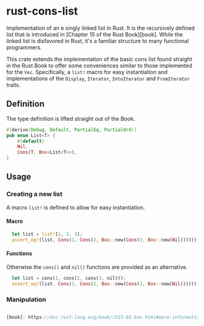 # rust-cons-list

Implementation of an e singly linked list in Rust. It is the recursively
defined list that is introduced in [Chapter 15 of the Rust Book][book]. While
the linked list is disfavored in Rust, it's a familiar structure to many
functional programmers.

This crate extends the implementation of the basic cons list found straight in
the Rust Book to offer some conveniences similar to those implemented for the
`Vec`. Specifically, a `list!` macro for easy instantiation and implementations
of the `Display`, `Iterator`, `IntoIterator` and `FromIterator` traits.

## Definition

The type definition is lifted straight out of the Book.

``` rust
#[derive(Debug, Default, PartialEq, PartialOrd)]
pub enum List<T> {
    #[default]
    Nil,
    Cons(T, Box<List<T>>),
}
```

## Usage

### Creating a new list

A macro `list!` is defined to allow for easy instantiation.

#### Macro

``` rust
  let list = list![1, 2, 3];
  assert_eq!(list, Cons(1, Cons(2, Box::new(Cons(3, Box::new(Nil))))));
```

#### Functions

Otherwise the `cons()` and `nil()` functions are provided as an alternative.

``` rust
  let list = cons(1, cons(2, cons(3, nil)));
  assert_eq!(list, Cons(1, Cons(2, Box::new(Cons(3, Box::new(Nil))))));
```

### Manipulation

``` rust

[book]: https://doc.rust-lang.org/book/ch15-01-box.html#more-information-about-the-cons-list

